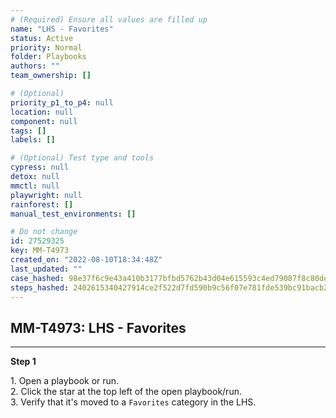 ```yaml
---
# (Required) Ensure all values are filled up
name: "LHS - Favorites"
status: Active
priority: Normal
folder: Playbooks
authors: ""
team_ownership: []

# (Optional)
priority_p1_to_p4: null
location: null
component: null
tags: []
labels: []

# (Optional) Test type and tools
cypress: null
detox: null
mmctl: null
playwright: null
rainforest: []
manual_test_environments: []

# Do not change
id: 27529325
key: MM-T4973
created_on: "2022-08-10T18:34:48Z"
last_updated: ""
case_hashed: 98e37f6c9e43a410b3177bfbd5762b43d04e615593c4ed79087f8c80deac15e0bc1bcc031cb1a281e53ab8f45b2d0ad6
steps_hashed: 2402615340427914ce2f522d7fd590b9c56f07e781fde539bc91bacb21c1488b99f7d32754f21300cc06316c070f4b4d
---
```


<!-- (Auto-generated) Based on frontmatter's "key" and "name" -->

## MM-T4973: LHS - Favorites

---

**Step 1**

1\. Open a playbook or run.\
2\. Click the star at the top left of the open playbook/run.\
3\. Verify that it's moved to a `Favorites` category in the LHS.
